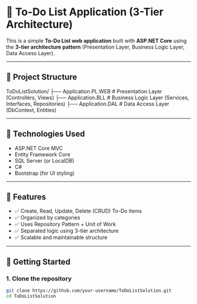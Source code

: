 # 📝 To-Do List Application (3-Tier Architecture)

This is a simple **To-Do List web application** built with **ASP.NET Core** using the **3-tier architecture pattern** (Presentation Layer, Business Logic Layer, Data Access Layer).

---

## 📁 Project Structure

ToDoListSolution/
├── Application.PL.WEB # Presentation Layer (Controllers, Views)
├── Application.BLL # Business Logic Layer (Services, Interfaces, Repositories)
├── Application.DAL # Data Access Layer (DbContext, Entities)


---

## 🧠 Technologies Used

- ASP.NET Core MVC
- Entity Framework Core
- SQL Server (or LocalDB)
- C#
- Bootstrap (for UI styling)

---

## 📌 Features

- ✅ Create, Read, Update, Delete (CRUD) To-Do items
- ✅ Organized by categories
- ✅ Uses Repository Pattern + Unit of Work
- ✅ Separated logic using 3-tier architecture
- ✅ Scalable and maintainable structure

---

## 🚀 Getting Started

### 1. Clone the repository

```bash
git clone https://github.com/your-username/ToDoListSolution.git
cd ToDoListSolution
